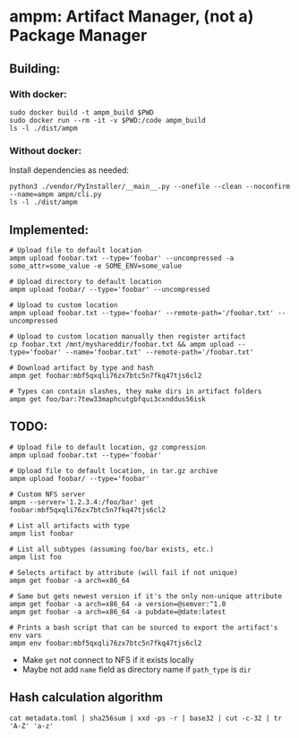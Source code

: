 # ampm: Artifact Manager, (not a) Package Manager

## Building:

### With docker:

```shell
sudo docker build -t ampm_build $PWD
sudo docker run --rm -it -v $PWD:/code ampm_build
ls -l ./dist/ampm
```

### Without docker:

Install dependencies as needed:

```shell
python3 ./vendor/PyInstaller/__main__.py --onefile --clean --noconfirm --name=ampm ampm/cli.py
ls -l ./dist/ampm
```

## Implemented:

```shell
# Upload file to default location
ampm upload foobar.txt --type='foobar' --uncompressed -a some_attr=some_value -e SOME_ENV=some_value

# Upload directory to default location
ampm upload foobar/ --type='foobar' --uncompressed

# Upload to custom location
ampm upload foobar.txt --type='foobar' --remote-path='/foobar.txt' --uncompressed

# Upload to custom location manually then register artifact
cp foobar.txt /mnt/myshareddir/foobar.txt && ampm upload --type='foobar' --name='foobar.txt' --remote-path='/foobar.txt'

# Download artifact by type and hash
ampm get foobar:mbf5qxqli76zx7btc5n7fkq47tjs6cl2

# Types can contain slashes, they make dirs in artifact folders
ampm get foo/bar:7tew33maphcutgbfqui3cxnddus56isk
```

## TODO:

```shell
# Upload file to default location, gz compression
ampm upload foobar.txt --type='foobar'

# Upload file to default location, in tar.gz archive
ampm upload foobar/ --type='foobar'

# Custom NFS server
ampm --server='1.2.3.4:/foo/bar' get foobar:mbf5qxqli76zx7btc5n7fkq47tjs6cl2

# List all artifacts with type
ampm list foobar

# List all subtypes (assuming foo/bar exists, etc.)
ampm list foo

# Selects artifact by attribute (will fail if not unique)
ampm get foobar -a arch=x86_64

# Same but gets newest version if it's the only non-unique attribute
ampm get foobar -a arch=x86_64 -a version=@semver:^1.0
ampm get foobar -a arch=x86_64 -a pubdate=@date:latest

# Prints a bash script that can be sourced to export the artifact's env vars
ampm env foobar:mbf5qxqli76zx7btc5n7fkq47tjs6cl2
```

- Make `get` not connect to NFS if it exists locally
- Maybe not add `name` field as directory name if `path_type` is `dir`

## Hash calculation algorithm

`cat metadata.toml | sha256sum | xxd -ps -r | base32 | cut -c-32 | tr 'A-Z' 'a-z'`